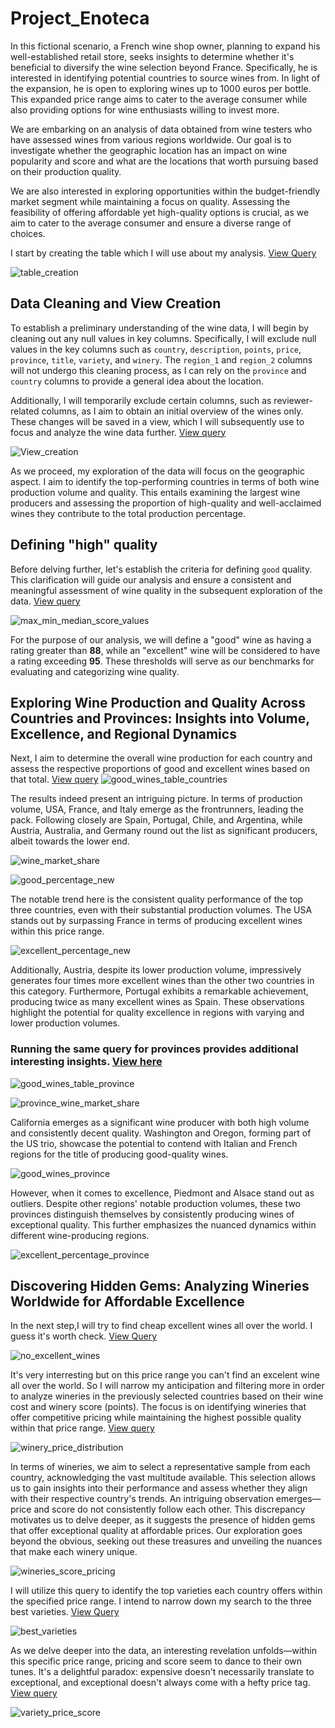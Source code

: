   # Project_Enoteca

In this fictional scenario, a French wine shop owner, planning to expand his well-established retail store, seeks insights to determine whether it's beneficial to diversify the wine selection beyond France. Specifically, he is interested in identifying potential countries to source wines from. In light of the expansion, he is open to exploring wines up to 1000 euros per bottle. This expanded price range aims to cater to the average consumer while also providing options for wine enthusiasts willing to invest more. 

We are embarking on an analysis of data obtained from wine testers who have assessed wines from various regions worldwide. Our goal is to investigate whether the geographic location has an impact on wine popularity and score and what are the locations that worth pursuing based on their production quality.

We are also interested in exploring opportunities within the budget-friendly market segment while maintaining a focus on quality. Assessing the feasibility of offering affordable yet high-quality options is crucial, as we aim to cater to the average consumer and ensure a diverse range of choices.


I start by creating the table which I will use about my analysis. [View Query](Queries/Query_1_Create_table.txt)


![table_creation](https://github.com/st9ho3/Project_Enoteca/assets/148724871/5635fb47-fff7-455e-8617-847acb06718f)

## Data Cleaning and View Creation

To establish a preliminary understanding of the wine data, I will begin by cleaning out any null values in key columns. Specifically, I will exclude null values in the key columns such as `country`, `description`, `points`, `price`, `province`, `title`, `variety`, and `winery`. The `region_1` and `region_2` columns will not undergo this cleaning process, as I can rely on the `province` and `country` columns to provide a general idea about the location.

Additionally, I will temporarily exclude certain columns, such as reviewer-related columns, as I aim to obtain an initial overview of the wines only. These changes will be saved in a view, which I will subsequently use to focus and analyze the wine data further. [View query](Queries/Query_2_View_creation.txt)

![View_creation](https://github.com/st9ho3/Project_Enoteca/assets/148724871/df55a5c9-eefe-4c60-8b7a-3ff48045112f)

As we proceed, my exploration of the data will focus on the geographic aspect. I aim to identify the top-performing countries in terms of both wine production volume and quality. This entails examining the largest wine producers and assessing the proportion of high-quality and well-acclaimed wines they contribute to the total production percentage.

## Defining "high" quality
Before delving further, let's establish the criteria for defining `good` quality. This clarification will guide our analysis and ensure a consistent and meaningful assessment of wine quality in the subsequent exploration of the data. [View query](Queries/Query_3.txt)

![max_min_median_score_values](https://github.com/st9ho3/Project_Enoteca/assets/148724871/05f8e339-2238-47ee-813b-664e76bb2285)

For the purpose of our analysis, we will define a "good" wine as having a rating greater than **88**, while an "excellent" wine will be considered to have a rating exceeding **95**. These thresholds will serve as our benchmarks for evaluating and categorizing wine quality.

## Exploring Wine Production and Quality Across Countries and Provinces: Insights into Volume, Excellence, and Regional Dynamics

Next, I aim to determine the overall wine production for each country and assess the respective proportions of good and excellent wines based on that total. [View query](Queries/Query_4.txt)
![good_wines_table_countries](https://github.com/st9ho3/Project_Enoteca/assets/148724871/34b2757a-402e-427c-8808-f91ec30c1f41)

The results indeed present an intriguing picture. In terms of production volume, USA, France, and Italy emerge as the frontrunners, leading the pack. Following closely are Spain, Portugal, Chile, and Argentina, while Austria, Australia, and Germany round out the list as significant producers, albeit towards the lower end.

![wine_market_share](https://github.com/st9ho3/Project_Enoteca/assets/148724871/82e3a12f-018e-4782-9b7e-7474a032f697)

![good_percentage_new](https://github.com/st9ho3/Project_Enoteca/assets/148724871/0c2e69d4-fa86-4f9f-9fc8-437e042e150a)

The notable trend here is the consistent quality performance of the top three countries, even with their substantial production volumes. The USA stands out by surpassing France in terms of producing excellent wines within this price range.

![excellent_percentage_new](https://github.com/st9ho3/Project_Enoteca/assets/148724871/a3f59b92-996b-481b-bd6f-404e0b7f2601)

Additionally, Austria, despite its lower production volume, impressively generates four times more excellent wines than the other two countries in this category. Furthermore, Portugal exhibits a remarkable achievement, producing twice as many excellent wines as Spain. These observations highlight the potential for quality excellence in regions with varying and lower production volumes.

### Running the same query for provinces provides additional interesting insights. [View here](Queries/Query_4b.txt)

![good_wines_table_province](https://github.com/st9ho3/Project_Enoteca/assets/148724871/48068c54-0b5b-4356-a5de-465dba4db5c8)

![province_wine_market_share](https://github.com/st9ho3/Project_Enoteca/assets/148724871/6d81a3e4-fb5c-479c-b30e-64c0c8d382e0)

California emerges as a significant wine producer with both high volume and consistently decent quality. Washington and Oregon, forming part of the US trio, showcase the potential to contend with Italian and French regions for the title of producing good-quality wines.


![good_wines_province](https://github.com/st9ho3/Project_Enoteca/assets/148724871/f04220a2-8ffe-49db-9d3f-e85a853493e8)

However, when it comes to excellence, Piedmont and Alsace stand out as outliers.
Despite other regions' notable production volumes, these two provinces distinguish themselves by consistently producing wines of exceptional quality. This further emphasizes the nuanced dynamics within different wine-producing regions.



![excellent_percentage_province](https://github.com/st9ho3/Project_Enoteca/assets/148724871/4e38e439-7dc7-48dc-b2ea-87771428fa6e)

## Discovering Hidden Gems: Analyzing Wineries Worldwide for Affordable Excellence

 In the next step,I will try to find cheap excellent wines all over the world. I guess it's worth check. [View Query](Queries/Query_5.txt)



![no_excellent_wines](https://github.com/st9ho3/Project_Enoteca/assets/148724871/b43fe502-157e-4735-98d8-14e758662d3f)

It's very interresting but on this price range you can't find an excelent wine all over the world.
So I will narrow my anticipation and filtering more in order to analyze wineries in the previously selected countries based on their wine cost and winery score (points). The focus is on identifying wineries that offer competitive pricing while maintaining the highest possible quality within that price range. [View query](Queries/Query_6.txt)


![winery_price_distribution](https://github.com/st9ho3/Project_Enoteca/assets/148724871/7d3ddd6b-db03-4e42-92fd-4966badec9f4)

In terms of wineries, we aim to select a representative sample from each country, acknowledging the vast multitude available. This selection allows us to gain insights into their performance and assess whether they align with their respective country's trends. 
An intriguing observation emerges—price and score do not consistently follow each other. This discrepancy motivates us to delve deeper, as it suggests the presence of hidden gems that offer exceptional quality at affordable prices. Our exploration goes beyond the obvious, seeking out these treasures and unveiling the nuances that make each winery unique.


![wineries_score_pricing](https://github.com/st9ho3/Project_Enoteca/assets/148724871/436d426c-97f0-472e-9be3-ddc2c18d6277)

I will utilize this query to identify the top varieties each country offers within the specified price range. I intend to narrow down my search to the three best varieties. [View Query](Queries/Query_7.txt)


![best_varieties](https://github.com/st9ho3/Project_Enoteca/assets/148724871/2e675054-c810-435b-8df8-18b4ee52312e)

As we delve deeper into the data, an interesting revelation unfolds—within this specific price range, pricing and score seem to dance to their own tunes. It's a delightful paradox: expensive doesn't necessarily translate to exceptional, and exceptional doesn't always come with a hefty price tag. [View query](Queries/Query_7a.txt)

![variety_price_score](https://github.com/st9ho3/Project_Enoteca/assets/148724871/f0a0c827-18a9-4a1d-8cec-bf55c4457678)
